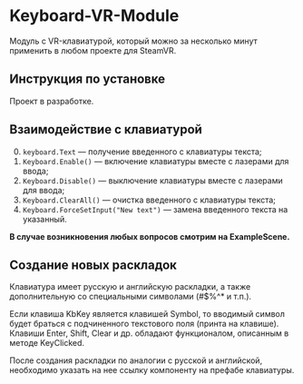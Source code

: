 

# Keyboard-VR-Module

Модуль с VR-клавиатурой, который можно за несколько минут применить в любом проекте для SteamVR.

## Инструкция по установке

Проект в разработке.
<!---

[//]: # (TODO: Скриншоты по установке)

1. Устанавливаем SteamVR, если этого еще не сделали;
2. Скачиваем Unity Package из вкладки Releases;
3. Импортируем файл Unity Package;
4. Добавляем на обе руки игрока префаб KbKeyPointer;
5. Добавляем на сцену префаб клавиатуры;
6. Указываем ссылки на два KbKeyPointer компоненту на префабе клавиатуры.

-->

## Взаимодействие с клавиатурой

0. `keyboard.Text` — получение введенного с клавиатуры текста;
1. `Keyboard.Enable()` — включение клавиатуры вместе с лазерами для ввода;
2. `Keyboard.Disable()` — выключение клавиатуры вместе с лазерами для ввода;
4. `Keyboard.ClearAll()` — очистка введенного с клавиатуры текста;
5. `Keyboard.ForceSetInput("New text")` — замена введенного текста на указанный.

**В случае возникновения любых вопросов смотрим на ExampleScene.**

## Создание новых раскладок

Клавиатура имеет русскую и английскую раскладки, а также дополнительную со специальными символами (#$%^* и т.п.).

Если клавиша KbKey является клавишей Symbol, то вводимый символ будет браться с подчиненного текстового поля (принта на клавише). Клавиши Enter, Shift, Clear и др. обладают функционалом, описанным в методе KeyClicked.

После создания раскладки по аналогии с русской и английской, необходимо указать на нее ссылку компоненту на префабе клавиатуры.

[//]: # (TODO: Скриншот массива ссылок на раскладки)